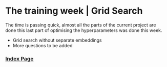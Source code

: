 # The training week | Grid Search

The time is passing quick, almost all the parts of the current project are done this last part of optimising the hyperparameters was done this week.

- Grid search without separate embeddings
- More questions to be added


### [Index Page](https://anandpanchbhai.com/A-Neural-QA-Model-for-DBpedia/)
